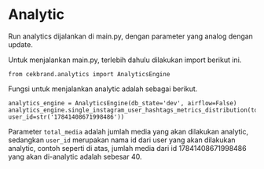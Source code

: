 # Analytic

Run analytics dijalankan di main.py, dengan parameter yang analog dengan update.

Untuk menjalankan main.py, terlebih dahulu dilakukan import berikut ini.

```
from cekbrand.analytics import AnalyticsEngine
```
Fungsi untuk menjalankan analytic adalah sebagai berikut.
```
analytics_engine = AnalyticsEngine(db_state='dev', airflow=False)
analytics_engine.single_instagram_user_hashtags_metrics_distribution(total_media=40,
user_id=str('17841408671998486'))
```
Parameter ``total_media`` adalah jumlah media yang akan dilakukan analytic, sedangkan ``user_id`` merupakan nama id dari user yang akan dilakukan analytic, contoh seperti di atas, jumlah media dari id 17841408671998486 yang akan di-analytic adalah sebesar 40. 
